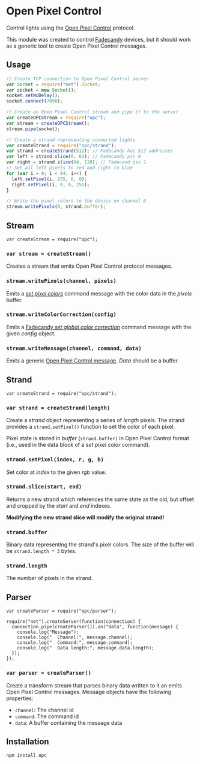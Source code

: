 # Open Pixel Control

Control lights using the [Open Pixel Control][opc] protocol.

This module was created to control [Fadecandy][] devices, but it should
work as a generic tool to create Open Pixel Control messages.

[fadecandy]: https://github.com/scanlime/fadecandy
[opc]: http://openpixelcontrol.org/

## Usage

```js
// Create TCP connection to Open Pixel Control server
var Socket = require("net").Socket;
var socket = new Socket();
socket.setNoDelay();
socket.connect(7890);

// Create an Open Pixel Control stream and pipe it to the server
var createOPCStream = require("opc");
var stream = createOPCStream();
stream.pipe(socket);

// Create a strand representing connected lights
var createStrand = require("opc/strand");
var strand = createStrand(512); // Fadecandy has 512 addresses
var left = strand.slice(0, 64); // Fadecandy pin 0
var right = strand.slice(64, 128); // Fadecand pin 1
// Set all left pixels to red and right to blue
for (var i = 0; i < 64; i++) {
  left.setPixel(i, 255, 0, 0);
  right.setPixel(i, 0, 0, 255);
}

// Write the pixel colors to the device on channel 0
stream.writePixels(0, strand.buffer);
```

## Stream

```
var createStream = require("opc");
```

### `var stream = createStream()`

Creates a stream that emits Open Pixel Control protocol messages.

### `stream.writePixels(channel, pixels)`

Emits a *[set pixel colors][opc set]* command message with the color
data in the *pixels* buffer.

[opc set]: https://github.com/scanlime/fadecandy/blob/master/doc/fc_protocol_opc.md#set-pixel-colors

### `stream.writeColorCorrection(config)`

Emits a [Fadecandy *set global color correction*][fc color] command
message with the given *config* object.

[fc color]: https://github.com/scanlime/fadecandy/blob/master/doc/fc_protocol_opc.md#set-global-color-correction

### `stream.writeMessage(channel, command, data)`

Emits a generic [Open Pixel Control message][opc message]. *Data* should
be a buffer.

[opc message]: https://github.com/scanlime/fadecandy/blob/master/doc/fc_protocol_opc.md#command-format

## Strand

```
var createStrand = require("opc/strand");
```

### `var strand = createStrand(length)`

Create a *strand* object representing a series of *length* pixels. The
strand provides a `strand.setPixel()` function  to set the color of each
pixel.

Pixel state is stored in *buffer* (`strand.buffer)` in Open Pixel
Control format (i.e., used in the data block of a *set pixel color*
command).

### `strand.setPixel(index, r, g, b)`

Set color at *index* to the given *rgb* value.

### `strand.slice(start, end)`

Returns a new strand which references the same state as the old, but
offset and cropped by the *start* and *end* indexes.

**Modifying the new strand slice will modify the original strand!**

### `strand.buffer`

Binary data representing the strand's pixel colors. The size of the
buffer will be `strand.length * 3` bytes.

### `strand.length`

The number of pixels in the strand.

## Parser

```
var createParser = require("opc/parser");

require("net").createServer(function(connection) {
  connection.pipe(createParser()).on("data", function(message) {
    console.log("Message");
    console.log("  Channel:", message.channel);
    console.log("  Command:", message.command);
    console.log("  Data length:", message.data.length);
  });
});

```

### `var parser = createParser()`

Create a transform stream that parses binary data written to it an
emits Open Pixel Control messages. Message objects have the following
properties:

 * `channel`: The channel id
 * `command`: The command id
 * `data`: A buffer containing the message data

## Installation

```
npm install opc
```
